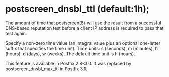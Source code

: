 # postscreen_dnsbl_ttl (default:1h); 

 The amount of time that postscreen(8) will use the result from
a successful DNS-based reputation test before a client
IP address is required to pass that test again.  

 Specify a non-zero time value (an integral value plus an optional
one-letter suffix that specifies the time unit).  Time units: s
(seconds), m (minutes), h (hours), d (days), w (weeks).
The default time unit is h (hours).  

 This feature is available in Postfix 2.8-3.0. It was
replaced by postscreen_dnsbl_max_ttl in Postfix 3.1.  


